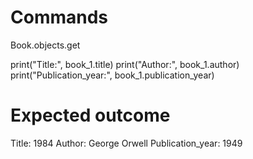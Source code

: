 # Commands 

Book.objects.get

print("Title:", book_1.title)
print("Author:", book_1.author)
print("Publication_year:", book_1.publication_year)

# Expected outcome
Title: 1984
Author: George Orwell
Publication_year: 1949

